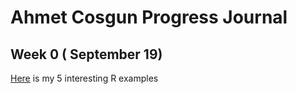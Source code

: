 # Ahmet Cosgun Progress Journal

## Week 0 ( September 19)

[Here](files/interestingexamples.html) is my 5 interesting R examples
